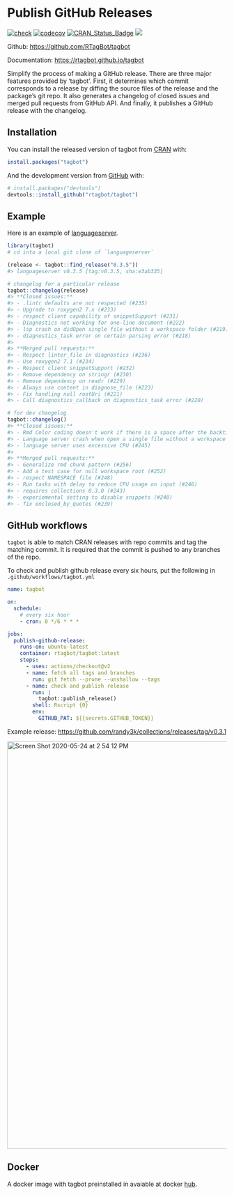 
<!-- README.md is generated from README.Rmd. Please edit that file -->

# Publish GitHub Releases

<!-- badges: start -->

[![check](https://github.com/rtagbot/tagbot/actions/workflows/check.yaml/badge.svg)](https://github.com/rtagbot/tagbot/actions/workflows/check.yaml)
[![codecov](https://codecov.io/gh/rtagbot/tagbot/branch/master/graph/badge.svg)](https://codecov.io/gh/rtagbot/tagbot)
[![CRAN\_Status\_Badge](https://www.r-pkg.org/badges/version/tagbot)](https://cran.r-project.org/package=tagbot)
[![](https://cranlogs.r-pkg.org/badges/grand-total/tagbot)](https://cran.r-project.org/package=tagbot)
<!-- badges: end -->

Github: <https://github.com/RTagBot/tagbot>

Documentation: <https://rtagbot.github.io/tagbot>

Simplify the process of making a GitHub release. There are three major
features provided by ‘tagbot’. First, it determines which commit
corresponds to a release by diffing the source files of the release and
the package’s git repo. It also generates a changelog of closed issues
and merged pull requests from GitHub API. And finally, it publishes a
GitHub release with the changelog.

## Installation

You can install the released version of tagbot from
[CRAN](https://CRAN.R-project.org) with:

``` r
install.packages("tagbot")
```

And the development version from [GitHub](https://github.com/) with:

``` r
# install.packages("devtools")
devtools::install_github("rtagbot/tagbot")
```

## Example

Here is an example of
[languageserver](https://github.com/REditorSupport/languageserver).

``` r
library(tagbot)
# cd into a local git clone of `languageserver`

(release <- tagbot::find_release("0.3.5"))
#> languageserver v0.3.5 [tag:v0.3.5, sha:e3ab335]

# changelog for a particular release
tagbot::changelog(release)
#> **Closed issues:**
#> - .lintr defaults are not respected (#235)
#> - Upgrade to roxygen2 7.x (#233)
#> - respect client capability of snippetSupport (#231)
#> - Diagnostics not working for one-line document (#222)
#> - lsp crash on didOpen single file without a workspace folder (#219)
#> - diagnostics_task error on certain parsing error (#218)
#>
#> **Merged pull requests:**
#> - Respect linter_file in diagnostics (#236)
#> - Use roxygen2 7.1 (#234)
#> - Respect client snippetSupport (#232)
#> - Remove dependency on stringr (#230)
#> - Remove dependency on readr (#229)
#> - Always use content in diagnose_file (#223)
#> - Fix handling null rootUri (#221)
#> - Call diagnostics_callback on diagnostics_task error (#220)

# for dev changelog
tagbot::changelog()
#> **Closed issues:**
#> - Rmd Color coding doesn't work if there is a space after the backticks and the bracket (#255)
#> - Language server crash when open a single file without a workspace folder (#249)
#> - language server uses excessive CPU (#245)
#>
#> **Merged pull requests:**
#> - Generalize rmd chunk pattern (#256)
#> - Add a test case for null workspace root (#252)
#> - respect NAMESPACE file (#248)
#> - Run tasks with delay to reduce CPU usage on input (#246)
#> - requires collections 0.3.0 (#243)
#> - experiemental setting to disable snippets (#240)
#> - fix enclosed_by_quotes (#239)
```

## GitHub workflows

`tagbot` is able to match CRAN releases with repo commits and tag the
matching commit. It is required that the commit is pushed to any
branches of the repo.

To check and publish github release every six hours, put the following
in `.github/workflows/tagbot.yml`

``` yml
name: tagbot

on:
  schedule:
    # every six hour
    - cron: 0 */6 * * *

jobs:
  publish-github-release:
    runs-on: ubuntu-latest
    container: rtagbot/tagbot:latest
    steps:
      - uses: actions/checkout@v2
      - name: fetch all tags and branches
        run: git fetch --prune --unshallow --tags
      - name: check and publish release
        run: |
          tagbot::publish_release()
        shell: Rscript {0}
        env:
          GITHUB_PAT: ${{secrets.GITHUB_TOKEN}}
```

Example release:
<https://github.com/randy3k/collections/releases/tag/v0.3.1>

<img width="936" alt="Screen Shot 2020-05-24 at 2 54 12 PM" src="https://user-images.githubusercontent.com/1690993/82765778-7b8ec780-9dce-11ea-9d32-1502075ce24a.png">

## Docker

A docker image with tagbot preinstalled in avaiable at docker
[hub](https://hub.docker.com/r/rtagbot/tagbot).
